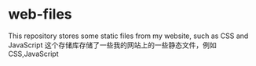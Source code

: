 # web-files
This repository stores some static files from my website, such as CSS and JavaScript
这个存储库存储了一些我的网站上的一些静态文件，例如CSS,JavaScript
